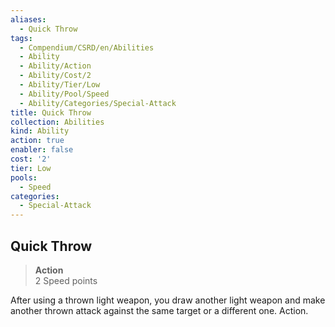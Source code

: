 ```yaml
---
aliases:
  - Quick Throw
tags:
  - Compendium/CSRD/en/Abilities
  - Ability
  - Ability/Action
  - Ability/Cost/2
  - Ability/Tier/Low
  - Ability/Pool/Speed
  - Ability/Categories/Special-Attack
title: Quick Throw
collection: Abilities
kind: Ability
action: true
enabler: false
cost: '2'
tier: Low
pools:
  - Speed
categories:
  - Special-Attack
---
```

## Quick Throw  
>**Action**  
>2 Speed points
  
After using a thrown light weapon, you draw another light weapon and make another thrown attack against the same target or a different one. Action.